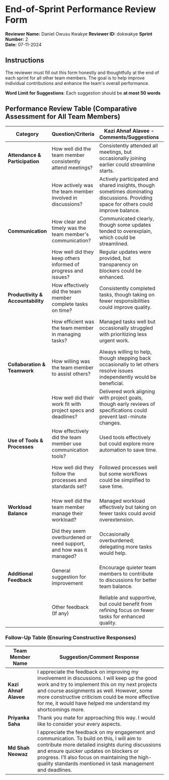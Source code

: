 # End-of-Sprint Performance Review Form

**Reviewer Name:** Daniel Owusu Kwakye
**Reviewer ID:** dokwakye
**Sprint Number:** 2  
**Date:** 07-11-2024  

## Instructions
The reviewer must fill out this form honestly and thoughtfully at the end of each sprint for all other team members. The goal is to help improve individual contributions and enhance the team's overall performance.

**Word Limit for Suggestions**: Each suggestion should be **at most 50 words**

## Performance Review Table (Comparative Assessment for All Team Members)

| Category                      | Question/Criteria                                     | **Kazi Ahnaf Alavee** - Comments/Suggestions | **Md Shah Neowaz** - Comments/Suggestions | **Priyanka Saha** - Comments/Suggestions |
|-------------------------------|-------------------------------------------------------|----------------------------------------------|------------------------------------------|-------------------------------------------|
| **Attendance & Participation**| How well did the team member consistently attend meetings? | Consistently attended all meetings, but occasionally joining earlier could streamline starts. | Excellent attendance, though could sometimes join a bit earlier to help kick off discussions on time. | Always present and highly engaged, but occasional absences during longer sessions were noted. |
|                               | How actively was the team member involved in discussions? | Actively participated and shared insights, though sometimes dominating discussions. Providing space for others could improve balance. | Contributed thoughtfully but occasionally stayed silent when more critical analysis was needed. | Frequently involved in discussions but could focus more on articulating opposing viewpoints to enrich dialogues. |
| **Communication**             | How clear and timely was the team member's communication? | Communicated clearly, though some updates tended to overexplain, which could be streamlined. | Generally clear in communication but could improve by providing more proactive updates. | Maintained clarity but could break down complex updates for better team understanding. |
|                               | How well did they keep others informed of progress and issues? | Regular updates were provided, but transparency on blockers could be enhanced. | Kept the team informed, though updates were not always frequent enough for longer tasks. | Shared progress effectively, but occasionally delayed updates until prompted. |
| **Productivity & Accountability** | How effectively did the team member complete tasks on time? | Consistently completed tasks, though taking on fewer responsibilities could improve quality. | Met deadlines but sometimes rushed near the end. Smaller milestones could prevent this. | Delivered high-quality work but a focus on prioritization could enhance timeliness for minor tasks. |
|                               | How efficient was the team member in managing tasks?      | Managed tasks well but occasionally struggled with prioritizing less urgent work. | Task management was solid, though multitasking under pressure showed room for improvement. | Highly efficient overall, but perfectionism sometimes delayed progress unnecessarily. |
| **Collaboration & Teamwork**  | How willing was the team member to assist others?         | Always willing to help, though stepping back occasionally to let others resolve issues independently would be beneficial. | Very supportive but could initiate help more often without waiting to be asked. | Strong teamwork spirit, but delegating more tasks might enhance overall efficiency. |
|                               | How well did their work fit with project specs and deadlines? | Delivered work aligning with project goals, though early reviews of specifications could prevent last-minute changes. | Work generally fit project specs but occasional oversights suggest room for more detailed reviews. | Produced high-quality work, though exploring multiple approaches earlier could reduce revisions. |
| **Use of Tools & Processes**  | How effectively did the team member use communication tools? | Used tools effectively but could explore more automation to save time. | Proficient with tools but could update project boards more frequently. | Excellent use of tools but overly detailed inputs could be streamlined for quicker reference. |
|                               | How well did they follow the processes and standards set?      | Followed processes well but some workflows could be simplified to save time. | Adhered to standards but occasionally skipped minor steps that impacted overall consistency. | Consistently followed standards but could focus on reducing overly detailed steps for greater efficiency. |
| **Workload Balance**          | How well did the team member manage their workload?        | Managed workload effectively but taking on fewer tasks could avoid overextension. | Balanced workload well but sometimes appeared overwhelmed with multiple deadlines. | Handled workload smoothly but taking breaks more regularly could sustain long-term productivity. |
|                               | Did they seem overburdened or need support, and how was it managed? | Occasionally overburdened; delegating more tasks would help. | Appeared overwhelmed at times; asking for support sooner would prevent stress buildup. | Managed workload well but could benefit from requesting help earlier when needed. |
| **Additional Feedback**       | General suggestion for improvement                   | Encourage quieter team members to contribute to discussions for better team balance. | Focus on breaking larger tasks into smaller milestones to provide consistent progress updates. | Take the lead more often in discussions, as your contributions are highly valuable. |
|                               | Other feedback (If any)                                  | Reliable and supportive, but could benefit from refining focus on fewer tasks for enhanced quality. | Enthusiastic and a morale booster for the team—maintain that energy while improving task updates. | Proactive and a consistent team player—continue to leverage leadership opportunities when they arise. |


### Follow-Up Table (Ensuring Constructive Responses)

| Team Member Name       | Suggestion/Comment Response                                                                   |
|------------------------|-----------------------------------------------------------------------------------------------|
| **Kazi Ahnaf Alavee**             |  I appreciate the feedback on improving my involvement in discussions. I will keep up the good work and try to implement this on my next projects and course assignments as well. However, some more constructive criticism could be more effective for me, it would have helped me understand my shortcomings more.                                         |
| **Priyanka Saha**             | Thank you mate for approaching this way. I would like to consider your every aspects.                                            |
| **Md Shah Neowaz**             |  I appreciate the feedback on my engagement and communication. To build on this, I will aim to contribute more detailed insights during discussions and ensure quicker updates on blockers or progress. I’ll also focus on maintaining the high-quality standards mentioned in task management and deadlines.                                          |
